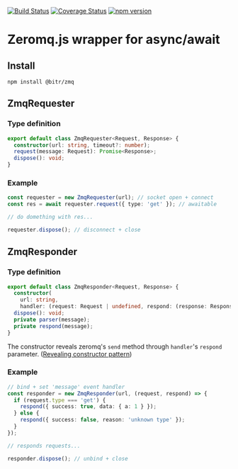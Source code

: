 [![Build Status](https://travis-ci.org/bitrinjani/zmq.svg?branch=master)](https://travis-ci.org/bitrinjani/zmq) [![Coverage Status](https://coveralls.io/repos/github/bitrinjani/zmq/badge.svg?branch=master&i=2)](https://coveralls.io/github/bitrinjani/zmq?branch=master) [![npm version](https://badge.fury.io/js/%40bitr%2Fzmq.svg)](https://badge.fury.io/js/%40bitr%2Fzmq)

# Zeromq.js wrapper for async/await

## Install

```
npm install @bitr/zmq
```

## ZmqRequester

### Type definition

```typescript
export default class ZmqRequester<Request, Response> {
  constructor(url: string, timeout?: number);
  request(message: Request): Promise<Response>;
  dispose(): void;
}
```

### Example

```typescript
const requester = new ZmqRequester(url); // socket open + connect
const res = await requester.request({ type: 'get' }); // awaitable

// do domething with res...

requester.dispose(); // disconnect + close
```

## ZmqResponder

### Type definition

```typescript
export default class ZmqResponder<Request, Response> {
  constructor(
    url: string, 
    handler: (request: Request | undefined, respond: (response: Response) => void) => void);
  dispose(): void;
  private parser(message);
  private respond(message);
}
```

The constructor reveals zeromq's `send` method through `handler`'s `respond` parameter. ([Revealing constructor pattern](https://blog.domenic.me/the-revealing-constructor-pattern/))

### Example

```typescript
// bind + set 'message' event handler
const responder = new ZmqResponder(url, (request, respond) => {
  if (request.type === 'get') {
    respond({ success: true, data: { a: 1 } });
  } else {
    respond({ success: false, reason: 'unknown type' });
  }
});

// responds requests...

responder.dispose(); // unbind + close
```
